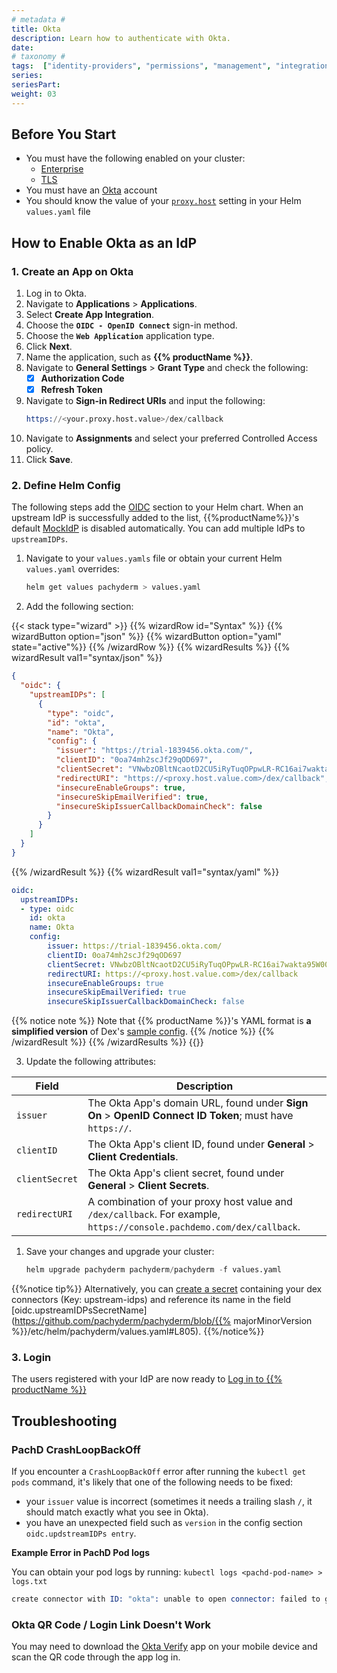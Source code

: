 ```yaml
---
# metadata # 
title: Okta
description: Learn how to authenticate with Okta.
date: 
# taxonomy #
tags:  ["identity-providers", "permissions", "management", "integrations"]
series:
seriesPart:
weight: 03
---
```


## Before You Start 

- You must have the following enabled on your cluster:
  - [Enterprise](/{{%release%}}/set-up/enterprise/activate-via-helm)
  - [TLS](/{{%release%}}/set-up/tls) 
- You must have an [Okta](https://okta.com) account
- You should know the value of your [`proxy.host`](/{{%release%}}/manage/helm-values/proxy/) setting in your Helm `values.yaml` file

## How to Enable Okta as an IdP

### 1. Create an App on Okta

1. Log in to Okta.
2. Navigate to **Applications** > **Applications**.
3. Select **Create App Integration**.
4. Choose the **`OIDC - OpenID Connect`** sign-in method.
5. Choose the **`Web Application`** application type.
6. Click **Next**.
7. Name the application, such as **{{% productName %}}**.
8. Navigate to **General Settings** > **Grant Type** and check the following:
      - [x] **Authorization Code**
      - [x] **Refresh Token**
9. Navigate to **Sign-in Redirect URIs** and input the following:
      ```s
      https://<your.proxy.host.value>/dex/callback
      ```
10. Navigate to **Assignments** and select your preferred Controlled Access policy.
11. Click **Save**.

### 2. Define Helm Config

The following steps add the [OIDC](/{{%release%}}/manage/helm-values/oidc/) section to your Helm chart. When an upstream IdP is successfully added to the list, {{%productName%}}'s default [MockIdP](/{{%release%}}/set-up/connectors/mockidp) is disabled automatically. You can add multiple IdPs to `upstreamIDPs`.

1. Navigate to your `values.yamls` file or obtain your current Helm `values.yaml` overrides:
   ```s
   helm get values pachyderm > values.yaml
   ```
2. Add the following section:

{{< stack type="wizard" >}}
{{% wizardRow id="Syntax" %}}
 {{% wizardButton option="json" %}}
 {{% wizardButton option="yaml" state="active"%}}
{{% /wizardRow %}}
{{% wizardResults %}}
{{% wizardResult val1="syntax/json" %}}
``` json
{
  "oidc": {
    "upstreamIDPs": [
      {
        "type": "oidc",
        "id": "okta",
        "name": "Okta",
        "config": {
          "issuer": "https://trial-1839456.okta.com/",
          "clientID": "0oa74mh2scJf29qOD697",
          "clientSecret": "VNwbzOBltNcaotD2CU5iRyTuqOPpwLR-RC16ai7wakta95W00p7X5HYkEgS_5UWH",
          "redirectURI": "https://<proxy.host.value.com>/dex/callback",
          "insecureEnableGroups": true,
          "insecureSkipEmailVerified": true,
          "insecureSkipIssuerCallbackDomainCheck": false
        }
      }
    ]
  }
}
```
{{% /wizardResult %}}
{{% wizardResult val1="syntax/yaml" %}}
``` yaml
oidc:
  upstreamIDPs:
  - type: oidc
    id: okta
    name: Okta
    config:
        issuer: https://trial-1839456.okta.com/
        clientID: 0oa74mh2scJf29qOD697
        clientSecret: VNwbzOBltNcaotD2CU5iRyTuqOPpwLR-RC16ai7wakta95W00p7X5HYkEgS_5UWH
        redirectURI: https://<proxy.host.value.com>/dex/callback 
        insecureEnableGroups: true
        insecureSkipEmailVerified: true
        insecureSkipIssuerCallbackDomainCheck: false
```
{{% notice note %}}
Note that {{% productName %}}'s YAML format is **a simplified version** of Dex's [sample config](https://dexidp.io/docs/connectors/oidc/).
{{% /notice %}}
{{% /wizardResult %}}
{{% /wizardResults %}}
{{</stack>}}

3. Update the following attributes:
   
| Field          | Description                                                                                     |
|----------------|-------------------------------------------------------------------------------------------------|
| `issuer`       | The Okta App's domain URL, found under **Sign On** > **OpenID Connect ID Token**; must have `https://`. |
| `clientID`     | The Okta App's client ID, found under **General** > **Client Credentials**.                    |
| `clientSecret` | The Okta App's client secret, found under **General** > **Client Secrets**.                |
| `redirectURI`  | A combination of your proxy host value and `/dex/callback`. For example, `https://console.pachdemo.com/dex/callback`. |

1. Save your changes and upgrade your cluster:
   ```s
   helm upgrade pachyderm pachyderm/pachyderm -f values.yaml
   ```

{{%notice tip%}}
Alternatively, you can [create a secret](/{{%release%}}/manage/secrets) containing your dex connectors (Key: upstream-idps) and reference its name in the field [oidc.upstreamIDPsSecretName](https://github.com/pachyderm/pachyderm/blob/{{% majorMinorVersion %}}/etc/helm/pachyderm/values.yaml#L805).
{{%/notice%}}

### 3. Login
The users registered with your IdP are now ready to [Log in to {{% productName %}}](/{{%release%}}/get-started/connect-to-existing)

## Troubleshooting 

### PachD CrashLoopBackOff

If you encounter a `CrashLoopBackOff` error after running the `kubectl get pods` command, it's likely that one of the following needs to be fixed:
  - your `issuer` value is incorrect (sometimes it needs a trailing slash `/`, it should match exactly what you see in Okta).
  - you have an unexpected field such as `version` in the config section `oidc.updstreamIDPs entry`. 

**Example Error in PachD Pod logs**

You can obtain your pod logs by running: `kubectl logs <pachd-pod-name> > logs.txt`

```s
create connector with ID: "okta": unable to open connector: failed to get provider: oidc: issuer did not match the issuer returned by provider, expected "https://trial-1839456.okta.com/" got "https://trial-1839456.okta.com"
```

### Okta QR Code / Login Link Doesn't Work

You may need to download the [Okta Verify](https://www.okta.com/integrations/okta-verify/) app on your mobile device and scan the QR code through the app log in.